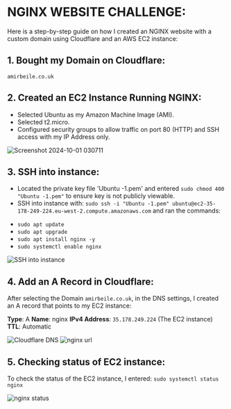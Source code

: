 # **NGINX WEBSITE CHALLENGE**:

Here is a step-by-step guide on how I created an NGINX website with a custom domain using Cloudflare and an AWS EC2 instance:

## **1. Bought my Domain on Cloudflare**: 
`amirbeile.co.uk`

## **2. Created an EC2 Instance Running NGINX**:
- Selected Ubuntu as my Amazon Machine Image (AMI).
- Selected t2.micro.
- Configured security groups to allow traffic on port 80 (HTTP) and SSH access with my IP Address only.

![Screenshot 2024-10-01 030711](https://github.com/user-attachments/assets/b9dce8ba-3969-40a9-bac6-eb6a82985791)


## **3. SSH into instance**:
- Located the private key file 'Ubuntu -1.pem' and entered `sudo chmod 400 "Ubuntu -1.pem"` to ensure key is not publicly viewable.
- SSH into instance with: `sudo ssh -i "Ubuntu -1.pem" ubuntu@ec2-35-178-249-224.eu-west-2.compute.amazonaws.com` and ran the commands:
+ `sudo apt update` 
+ `sudo apt upgrade`
+ `sudo apt install nginx -y`
+ `sudo systemctl enable nginx`

![SSH into instance](https://github.com/user-attachments/assets/73002945-8ec8-4a6b-b14f-1033a505940f)

## **4. Add an A Record in Cloudflare**:
After selecting the Domain `amirbeile.co.uk`, in the DNS settings, I created an A record that points to my EC2 instance:

**Type**: A
**Name**: nginx 
**IPv4 Address**: `35.178.249.224` (The EC2 instance)
**TTL**: Automatic

![Cloudflare DNS](https://github.com/user-attachments/assets/0839393f-7870-4c97-becf-583238d1fb98)
![nginx url](https://github.com/user-attachments/assets/938c903e-ec96-4b28-9eef-03d093728c79)

## **5. Checking status of EC2 instance**:
To check the status of the EC2 instance, I entered:
`sudo systemctl status nginx`

![nginx status](https://github.com/user-attachments/assets/a99c34aa-a7e2-4874-8687-3955188d87d4)








